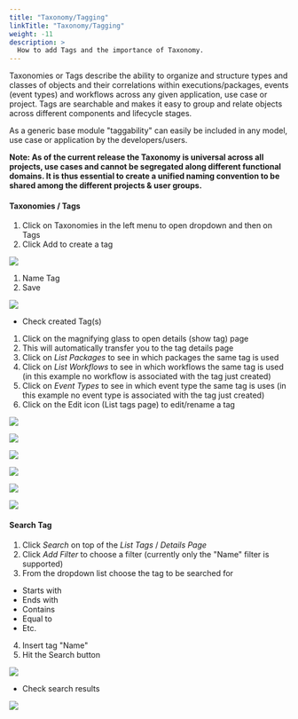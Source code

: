 ```yaml
---
title: "Taxonomy/Tagging"
linkTitle: "Taxonomy/Tagging"
weight: -11
description: >
  How to add Tags and the importance of Taxonomy.
---
```


Taxonomies or Tags describe the ability to organize and structure types and classes of objects and their correlations within executions/packages, events (event types) and workflows across any given application, use case or project. Tags are searchable and makes it easy to group and relate objects across different components and lifecycle stages.

As a generic base module "taggability" can easily be included in any model, use case or application by the developers/users.

**Note: As of the current release the Taxonomy is universal across all projects, use cases and cannot be segregated along different functional domains. It is thus essential to create a unified naming convention to be shared among the different projects & user groups.**

#### Taxonomies / Tags

1. Click on Taxonomies in the left menu to open dropdown and then on Tags
2. Click Add to create a tag

![](/images/taxonomies_tags_add_roboto.png)

1. Name Tag
2. Save

![](/images/create_tag_save_roboto.png)

- Check created Tag(s)

1. Click on the magnifying glass to open details (show tag) page
2. This will automatically transfer you to the tag details page
3. Click on *List Packages* to see in which packages the same tag is used
4. Click on *List Workflows* to see in which workflows the same tag is used (in this example no workflow is associated with the tag just created)
5. Click on *Event Types* to see in which event type the same tag is uses (in this example no event type is associated with the tag just created)
6. Click on the Edit icon (List tags page) to edit/rename a tag

![](/images/tag_list_click_loupe_details_roboto.png)

![](/images/show_tag_details_roboto.png)

![](/images/list_tag_packages_roboto.png)

![](/images/list_workflows_tag_roboto.png)

![](/images/list_event_types_tag_roboto.png)

![](/images/list_tags_edit_roboto.png)

#### Search Tag

1. Click *Search* on top of the *List Tags* / *Details Page*
2. Click *Add Filter* to choose a filter (currently only the "Name" filter is supported)
3. From the dropdown list choose the tag to be searched for

- Starts with
- Ends with
- Contains
- Equal to
- Etc.

4. Insert tag "Name"
5. Hit the Search button

![](/images/search_tag_filter_roboto.png)

- Check search results

![](/images/search_results_new.png)